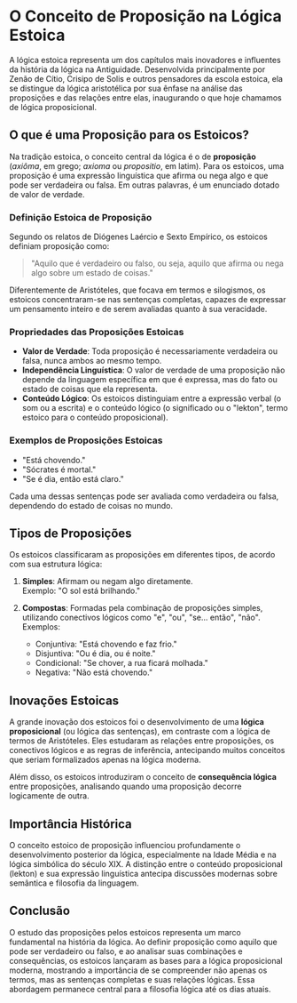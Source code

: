 # O Conceito de Proposição na Lógica Estoica

A lógica estoica representa um dos capítulos mais inovadores e influentes da história da lógica na Antiguidade. Desenvolvida principalmente por Zenão de Cítio, Crisipo de Solis e outros pensadores da escola estoica, ela se distingue da lógica aristotélica por sua ênfase na análise das proposições e das relações entre elas, inaugurando o que hoje chamamos de lógica proposicional.

## O que é uma Proposição para os Estoicos?

Na tradição estoica, o conceito central da lógica é o de **proposição** (*axiôma*, em grego; *axioma* ou *propositio*, em latim). Para os estoicos, uma proposição é uma expressão linguística que afirma ou nega algo e que pode ser verdadeira ou falsa. Em outras palavras, é um enunciado dotado de valor de verdade.

### Definição Estoica de Proposição

Segundo os relatos de Diógenes Laércio e Sexto Empírico, os estoicos definiam proposição como:

> "Aquilo que é verdadeiro ou falso, ou seja, aquilo que afirma ou nega algo sobre um estado de coisas."

Diferentemente de Aristóteles, que focava em termos e silogismos, os estoicos concentraram-se nas sentenças completas, capazes de expressar um pensamento inteiro e de serem avaliadas quanto à sua veracidade.

### Propriedades das Proposições Estoicas

- **Valor de Verdade**: Toda proposição é necessariamente verdadeira ou falsa, nunca ambos ao mesmo tempo.
- **Independência Linguística**: O valor de verdade de uma proposição não depende da linguagem específica em que é expressa, mas do fato ou estado de coisas que ela representa.
- **Conteúdo Lógico**: Os estoicos distinguiam entre a expressão verbal (o som ou a escrita) e o conteúdo lógico (o significado ou o "lekton", termo estoico para o conteúdo proposicional).

### Exemplos de Proposições Estoicas

- "Está chovendo."
- "Sócrates é mortal."
- "Se é dia, então está claro."

Cada uma dessas sentenças pode ser avaliada como verdadeira ou falsa, dependendo do estado de coisas no mundo.

## Tipos de Proposições

Os estoicos classificaram as proposições em diferentes tipos, de acordo com sua estrutura lógica:

1. **Simples**: Afirmam ou negam algo diretamente.  
   Exemplo: "O sol está brilhando."

2. **Compostas**: Formadas pela combinação de proposições simples, utilizando conectivos lógicos como "e", "ou", "se... então", "não".  
   Exemplos:
   - Conjuntiva: "Está chovendo e faz frio."
   - Disjuntiva: "Ou é dia, ou é noite."
   - Condicional: "Se chover, a rua ficará molhada."
   - Negativa: "Não está chovendo."

## Inovações Estoicas

A grande inovação dos estoicos foi o desenvolvimento de uma **lógica proposicional** (ou lógica das sentenças), em contraste com a lógica de termos de Aristóteles. Eles estudaram as relações entre proposições, os conectivos lógicos e as regras de inferência, antecipando muitos conceitos que seriam formalizados apenas na lógica moderna.

Além disso, os estoicos introduziram o conceito de **consequência lógica** entre proposições, analisando quando uma proposição decorre logicamente de outra.

## Importância Histórica

O conceito estoico de proposição influenciou profundamente o desenvolvimento posterior da lógica, especialmente na Idade Média e na lógica simbólica do século XIX. A distinção entre o conteúdo proposicional (lekton) e sua expressão linguística antecipa discussões modernas sobre semântica e filosofia da linguagem.

## Conclusão

O estudo das proposições pelos estoicos representa um marco fundamental na história da lógica. Ao definir proposição como aquilo que pode ser verdadeiro ou falso, e ao analisar suas combinações e consequências, os estoicos lançaram as bases para a lógica proposicional moderna, mostrando a importância de se compreender não apenas os termos, mas as sentenças completas e suas relações lógicas. Essa abordagem permanece central para a filosofia lógica até os dias atuais.